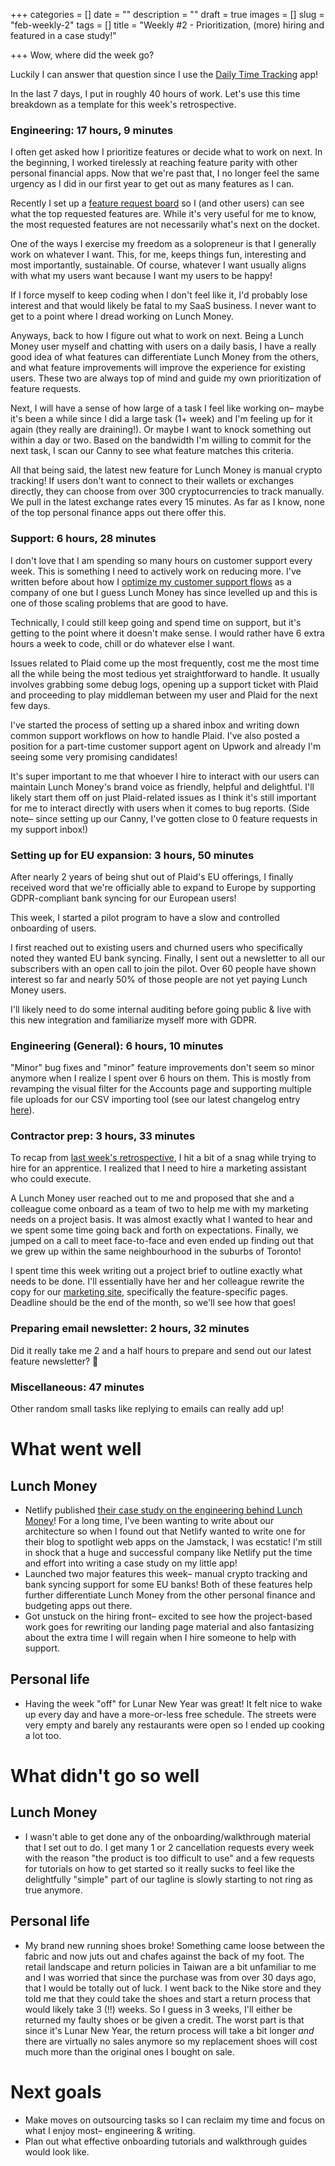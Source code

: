 +++
categories = []
date = ""
description = ""
draft = true
images = []
slug = "feb-weekly-2"
tags = []
title = "Weekly #2 - Prioritization, (more) hiring and featured in a case study!"

+++
Wow, where did the week go?

Luckily I can answer that question since I use the [Daily Time Tracking](http://dailytimetracking.com/) app!

In the last 7 days, I put in roughly 40 hours of work. Let's use this time breakdown as a template for this week's retrospective.

### Engineering: 17 hours, 9 minutes

I often get asked how I prioritize features or decide what to work on next. In the beginning, I worked tirelessly at reaching feature parity with other personal financial apps. Now that we're past that, I no longer feel the same urgency as I did in our first year to get out as many features as I can.

Recently I set up a [feature request board](https://feedback.lunchmoney.app) so I (and other users) can see what the top requested features are. While it's very useful for me to know, the most requested features are not necessarily what's next on the docket.

One of the ways I exercise my freedom as a solopreneur is that I generally work on whatever I want. This, for me, keeps things fun, interesting and most importantly, sustainable. Of course, whatever I want usually aligns with what my users want because I want my users to be happy!

If I force myself to keep coding when I don't feel like it, I'd probably lose interest and that would likely be fatal to my SaaS business. I never want to get to a point where I dread working on Lunch Money.

Anyways, back to how I figure out what to work on next. Being a Lunch Money user myself and chatting with users on a daily basis, I have a really good idea of what features can differentiate Lunch Money from the others, and what feature improvements will improve the experience for existing users. These two are always top of mind and guide my own prioritization of feature requests.

Next, I will have a sense of how large of a task I feel like working on– maybe it's been a while since I did a large task (1+ week) and I'm feeling up for it again (they really are draining!). Or maybe I want to knock something out within a day or two. Based on the bandwidth I'm willing to commit for the next task, I scan our Canny to see what feature matches this criteria.

All that being said, the latest new feature for Lunch Money is manual crypto tracking! If users don't want to connect to their wallets or exchanges directly, they can choose from over 300 cryptocurrencies to track manually. We pull in the latest exchange rates every 15 minutes. As far as I know, none of the top personal finance apps out there offer this.

### Support: 6 hours, 28 minutes

I don't love that I am spending so many hours on customer support every week. This is something I need to actively work on reducing more. I've written before about how I [optimize my customer support flows](https://lunchbag.ca/company-of-one) as a company of one but I guess Lunch Money has since levelled up and this is one of those scaling problems that are good to have.

Technically, I could still keep going and spend time on support, but it's getting to the point where it doesn't make sense. I would rather have 6 extra hours a week to code, chill or do whatever else I want.

Issues related to Plaid come up the most frequently, cost me the most time all the while being the most tedious yet straightforward to handle. It usually involves grabbing some debug logs, opening up a support ticket with Plaid and proceeding to play middleman between my user and Plaid for the next few days.

I've started the process of setting up a shared inbox and writing down common support workflows on how to handle Plaid. I've also posted a position for a part-time customer support agent on Upwork and already I'm seeing some very promising candidates! 

It's super important to me that whoever I hire to interact with our users can maintain Lunch Money's brand voice as friendly, helpful and delightful. I'll likely start them off on just Plaid-related issues as I think it's still important for me to interact directly with users when it comes to bug reports. (Side note– since setting up our Canny, I've gotten close to 0 feature requests in my support inbox!)

### Setting up for EU expansion: 3 hours, 50 minutes

After nearly 2 years of being shut out of Plaid's EU offerings, I finally received word that we're officially able to expand to Europe by supporting GDPR-compliant bank syncing for our European users! 

This week, I started a pilot program to have a slow and controlled onboarding of users.

I first reached out to existing users and churned users who specifically noted they wanted EU bank syncing. Finally, I sent out a newsletter to all our subscribers with an open call to join the pilot. Over 60 people have shown interest so far and nearly 50% of those people are not yet paying Lunch Money users.

I'll likely need to do some internal auditing before going public & live with this new integration and familiarize myself more with GDPR. 

### Engineering (General): 6 hours, 10 minutes

"Minor" bug fixes and "minor" feature improvements don't seem so minor anymore when I realize I spent over 6 hours on them. This is mostly from revamping the visual filter for the Accounts page and supporting multiple file uploads for our CSV importing tool (see our latest changelog entry [here](https://feedback.lunchmoney.app/changelog/153)).

### Contractor prep: 3 hours, 33 minutes

To recap from [last week's retrospective](https://lunchbag.ca/feb-weekly-1), I hit a bit of a snag while trying to hire for an apprentice. I realized that I need to hire a marketing assistant who could execute. 

A Lunch Money user reached out to me and proposed that she and a colleague come onboard as a team of two to help me with my marketing needs on a project basis. It was almost exactly what I wanted to hear and we spent some time going back and forth on expectations. Finally, we jumped on a call to meet face-to-face and even ended up finding out that we grew up within the same neighbourhood in the suburbs of Toronto!

I spent time this week writing out a project brief to outline exactly what needs to be done. I'll essentially have her and her colleague rewrite the copy for our [marketing site](https://lunchmoney.app), specifically the feature-specific pages. Deadline should be the end of the month, so we'll see how that goes!

### Preparing email newsletter: 2 hours, 32 minutes

Did it really take me 2 and a half hours to prepare and send out our latest feature newsletter? :facepalm:

### Miscellaneous: 47 minutes

Other random small tasks like replying to emails can really add up!

# What went well

## Lunch Money

* Netlify published [their case study on the engineering behind Lunch Money](https://www.netlify.com/blog/2021/02/10/the-url-is-the-interface-lunch-money-web-app-scales-on-the-jamstack)! For a long time, I've been wanting to write about our architecture so when I found out that Netlify wanted to write one for their blog to spotlight web apps on the Jamstack, I was ecstatic! I'm still in shock that a huge and successful company like Netlify put the time and effort into writing a case study on my little app!
* Launched two major features this week– manual crypto tracking and bank syncing support for some EU banks! Both of these features help further differentiate Lunch Money from the other personal finance and budgeting apps out there.
* Got unstuck on the hiring front– excited to see how the project-based work goes for rewriting our landing page material and also fantasizing about the extra time I will regain when I hire someone to help with support.

## Personal life

* Having the week "off" for Lunar New Year was great! It felt nice to wake up every day and have a more-or-less free schedule. The streets were very empty and barely any restaurants were open so I ended up cooking a lot too.

# What didn't go so well

## Lunch Money

* I wasn't able to get done any of the onboarding/walkthrough material that I set out to do. I get many 1 or 2 cancellation requests every week with the reason "the product is too difficult to use" and a few requests for tutorials on how to get started so it really sucks to feel like the delightfully "simple" part of our tagline is slowly starting to not ring as true anymore.

## Personal life

* My brand new running shoes broke! Something came loose between the fabric and now juts out and chafes against the back of my foot. The retail landscape and return policies in Taiwan are a bit unfamiliar to me and I was worried that since the purchase was from over 30 days ago, that I would be totally out of luck. I went back to the Nike store and they told me that they could take the shoes and start a return process that would likely take 3 (!!) weeks. So I guess in 3 weeks, I'll either be returned my faulty shoes or be given a credit. The worst part is that since it's Lunar New Year, the return process will take a bit longer _and_ there are virtually no sales anymore so my replacement shoes will cost much more than the original ones I bought on sale.

# Next goals

* Make moves on outsourcing tasks so I can reclaim my time and focus on what I enjoy most– engineering & writing.
* Plan out what effective onboarding tutorials and walkthrough guides would look like.